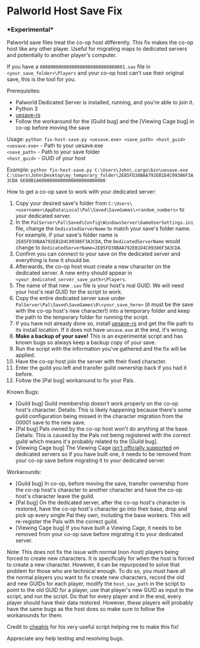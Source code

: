 # Palworld Host Save Fix

### **\*Experimental\***

Palworld save files treat the co-op host differently. This fix makes the co-op host like any other player. Useful for migrating maps to dedicated servers and potentially to another player's computer.

If you have a `00000000000000000000000000000001.sav` file in `<your_save_folder>\Players` and your co-op host can't use their original save, this is the tool for you.

Prerequisites:
- Palworld Dedicated Server is installed, running, and you're able to join it.
- Python 3
- [uesave-rs](https://github.com/trumank/uesave-rs)
- Follow the workaround for the \[Guild bug\] and the \[Viewing Cage bug\] in co-op before moving the save

Usage: `python fix-host-save.py <uesave.exe> <save_path> <host_guid>`    
`<uesave.exe>` - Path to your uesave.exe    
`<save_path>` - Path to your save folder    
`<host_guid>` - GUID of your host

Example: `python fix-host-save.py C:\Users\John\.cargo\bin\uesave.exe C:\Users\John\Desktop\my_temporary_folder\2E85FD38BAA792EB1D4C09386F3A3CDA 6E80B1A6000000000000000000000000`

How to get a co-op save to work with your dedicated server:
1. Copy your desired save's folder from `C:\Users\<username>\AppData\Local\Pal\Saved\SaveGames\<random_numbers>` to your dedicated server.
2. In the `PalServer\Pal\Saved\Config\WindowsServer\GameUserSettings.ini` file, change the `DedicatedServerName` to match your save's folder name. For example, if your save's folder name is `2E85FD38BAA792EB1D4C09386F3A3CDA`, the `DedicatedServerName` would change to `DedicatedServerName=2E85FD38BAA792EB1D4C09386F3A3CDA`.
3. Confirm you can connect to your save on the dedicated server and everything is how it should be.
4. Afterwards, the co-op host must create a new character on the dedicated server. A new entry should appear in `<your_dedicated_server_save_path>\Players`.
5. The name of that new `.sav` file is your host's real GUID. We will need your host's real GUID for the script to work.
6. Copy the entire dedicated server save under `PalServer\Pal\Saved\SaveGames\0\<your_save_here>` (it must be the save with the co-op host's new character!) into a temporary folder and keep the path to the temporary folder for running the script.
7. If you have not already done so, install [uesave-rs](https://github.com/trumank/uesave-rs) and get the file path to its install location. If it does not have `uesave.exe` at the end, it's wrong.
8. **Make a backup of your save!** This is an experimental script and has known bugs so always keep a backup copy of your save.
9. Run the script with the information you've gathered and the fix will be applied.
10. Have the co-op host join the server with their fixed character.
11. Enter the guild you left and transfer guild ownership back if you had it before.
12. Follow the \[Pal bug\] workaround to fix your Pals.

Known Bugs:
- \[Guild bug\] Guild membership doesn't work properly on the co-op host's character. Details: This is likely happening because there's some guild configuration being missed in the character migration from the 00001 save to the new save.
- \[Pal bug\] Pals owned by the co-op host won't do anything at the base. Details: This is caused by the Pals not being registered with the correct guild which means it's probably related to the \[Guild bug\].
- \[Viewing Cage bug\] The Viewing Cage [isn't officially supported](https://tech.palworldgame.com/dedicated-server-guide#qa) on dedicated servers so if you have built one, it needs to be removed from your co-op save before migrating it to your dedicated server.

Workarounds:
- \[Guild bug\] In co-op, before moving the save, transfer ownership from the co-op host's character to another character and have the co-op host's character leave the guild.
- \[Pal bug\] On the dedicated server, after the co-op host's character is restored, have the co-op host's character go into their base, drop and pick up every single Pal they own, including the base workers. This will re-register the Pals with the correct guild.
- \[Viewing Cage bug\] If you have built a Viewing Cage, it needs to be removed from your co-op save before migrating it to your dedicated server.

Note: This does not fix the issue with normal (non-host) players being forced to create new characters. It is specifically for when the host is forced to create a new character. However, it can be repurposed to solve that problem for those who are technical enough. To do so, you must have all the normal players you want to fix create new characters, record the old and new GUIDs for each player, modify the `host_sav_path` in the script to point to the old GUID for a player, use that player's new GUID as input to the script, and run the script. Do that for every player and in the end, every player should have their data restored. However, these players will probably have the same bugs as the host does so make sure to follow the workarounds for them.

Credit to [cheahjs](https://gist.github.com/cheahjs/300239464dd84fe6902893b6b9250fd0) for his very useful script helping me to make this fix!

Appreciate any help testing and resolving bugs.